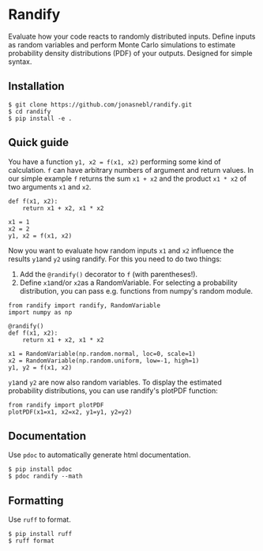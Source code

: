 # Randify

Evaluate how your code reacts to randomly distributed inputs.
Define inputs as random variables and perform Monte Carlo simulations to estimate probability density distributions (PDF) of your outputs. Designed for simple syntax.

## Installation
```
$ git clone https://github.com/jonasnebl/randify.git
$ cd randify
$ pip install -e .
``` 

## Quick guide

You have a function `y1, x2 = f(x1, x2)` performing some kind of calculation. `f` can have arbitrary numbers of argument and return values.
In our simple example `f` returns the sum `x1 + x2` and the product `x1 * x2` of two arguments `x1` and `x2`.
```
def f(x1, x2):
    return x1 + x2, x1 * x2

x1 = 1
x2 = 2
y1, x2 = f(x1, x2)
```
Now you want to evaluate how random inputs `x1` and `x2` influence the results `y1`and `y2` using randify.
For this you need to do two things:
1. Add the `@randify()` decorator to `f` (with parentheses!).
2. Define `x1`and/or `x2`as a RandomVariable. For selecting a probability distribution, you can pass e.g. functions from numpy's random module.
```
from randify import randify, RandomVariable
import numpy as np

@randify()
def f(x1, x2):
    return x1 + x2, x1 * x2

x1 = RandomVariable(np.random.normal, loc=0, scale=1)
x2 = RandomVariable(np.random.uniform, low=-1, high=1)
y1, y2 = f(x1, x2)
```
`y1`and `y2` are now also random variables. To display the estimated probability distributions, you can use randify's plotPDF function:
```
from randify import plotPDF
plotPDF(x1=x1, x2=x2, y1=y1, y2=y2)
```

## Documentation

Use `pdoc` to automatically generate html documentation.
```
$ pip install pdoc
$ pdoc randify --math
```

## Formatting 
Use `ruff` to format.
```
$ pip install ruff
$ ruff format
```
